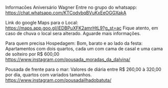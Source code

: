 Informacōes Aniversário Wagner
Entre no grupo do whatsapp: https://chat.whatsapp.com/KTCodvbqBVuKxEeOGGXakA

Link do google Maps para o Local:
https://maps.app.goo.gl/iEDBPuXFK2amrHtL9?g_st=ac
Fique atento, em caso de chuva o local sera alterado.
Aguarde mais informações.

Para quem precisa Hospedagem:
Bom, barato e ao lado da festa:
Apartamentos com dois quartos, cada um com cama de casal e uma cama de solteiro por R$ 600,00
https://www.instagram.com/pousada_moradas_da_dalvina/

Pousada de frente para o mar:
Valores de diária entre R$ 260,00 à 320,00 por dia, quartos com variados tamanhos.
https://www.instagram.com/pousadailhadobatuta/
